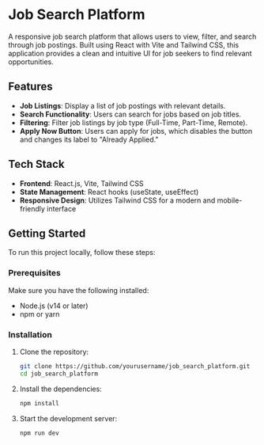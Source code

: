 # Job Search Platform

A responsive job search platform that allows users to view, filter, and search through job postings. Built using React with Vite and Tailwind CSS, this application provides a clean and intuitive UI for job seekers to find relevant opportunities.

## Features

- **Job Listings**: Display a list of job postings with relevant details.
- **Search Functionality**: Users can search for jobs based on job titles.
- **Filtering**: Filter job listings by job type (Full-Time, Part-Time, Remote).
- **Apply Now Button**: Users can apply for jobs, which disables the button and changes its label to "Already Applied."

## Tech Stack

- **Frontend**: React.js, Vite, Tailwind CSS
- **State Management**: React hooks (useState, useEffect)
- **Responsive Design**: Utilizes Tailwind CSS for a modern and mobile-friendly interface

## Getting Started

To run this project locally, follow these steps:

### Prerequisites

Make sure you have the following installed:

- Node.js (v14 or later)
- npm or yarn

### Installation

1. Clone the repository:

   ```bash
   git clone https://github.com/yourusername/job_search_platform.git
   cd job_search_platform

2. Install the dependencies:

    ```bash
    npm install

3. Start the development server:

    ```bash
    npm run dev
